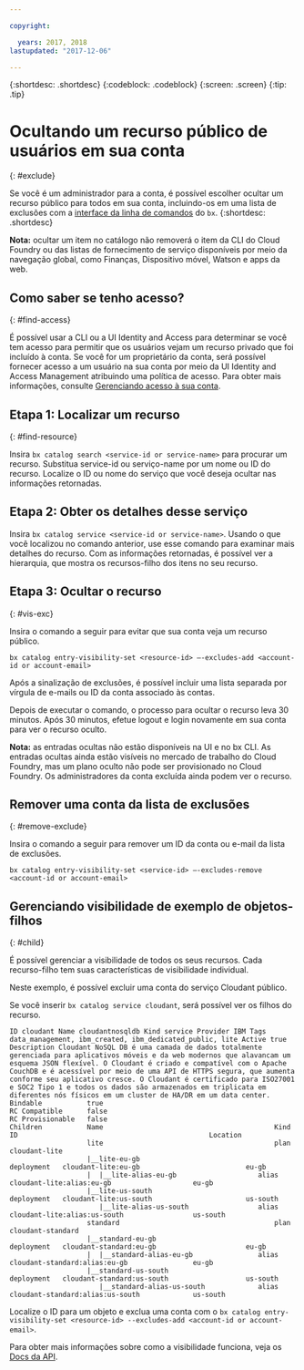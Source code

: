 ```yaml
---

copyright:

  years: 2017, 2018
lastupdated: "2017-12-06"

---
```


{:shortdesc: .shortdesc}
{:codeblock: .codeblock}
{:screen: .screen}
{:tip: .tip}

# Ocultando um recurso público de usuários em sua conta
{: #exclude}

Se você é um administrador para a conta, é possível escolher ocultar um recurso público para todos em sua conta, incluindo-os em uma lista de exclusões com a [interface da linha de comandos](/docs/cli/reference/bluemix_cli/bx_cli.html#bluemix_catalog_entry_visibility_set) do `bx`.
{:shortdesc: .shortdesc}

**Nota:** ocultar um item no catálogo não removerá o item da CLI do Cloud Foundry ou das listas de fornecimento de serviço disponíveis por meio da navegação global, como Finanças, Dispositivo móvel, Watson e apps da web.

## Como saber se tenho acesso?
{: #find-access}

É possível usar a CLI ou a UI Identity and Access para determinar se você tem acesso para permitir que os usuários vejam um recurso privado que foi incluído à conta. Se você for um proprietário da conta, será possível fornecer acesso a um usuário na sua conta por meio da UI Identity and Access Management atribuindo uma política de acesso. Para obter mais informações, consulte [Gerenciando acesso à sua conta](access.html).

## Etapa 1: Localizar um recurso
{: #find-resource}

Insira `bx catalog search <service-id or service-name>` para procurar um recurso. Substitua service-id ou serviço-name por um nome ou ID do recurso. Localize o ID ou nome do serviço que você deseja ocultar nas informações retornadas.

## Etapa 2: Obter os detalhes desse serviço

Insira `bx catalog service <service-id or service-name>`. Usando o que você localizou no comando anterior, use esse comando para examinar mais detalhes do recurso. Com as informações retornadas, é possível ver a hierarquia, que mostra os recursos-filho dos itens no seu recurso.

## Etapa 3: Ocultar o recurso
{: #vis-exc}

Insira o comando a seguir para evitar que sua conta veja um recurso público.

`bx catalog entry-visibility-set <resource-id> —-excludes-add <account-id or account-email>`

Após a sinalização de exclusões, é possível incluir uma lista separada por vírgula de e-mails ou ID da conta associado às contas.

Depois de executar o comando, o processo para ocultar o recurso leva 30 minutos. Após 30 minutos, efetue logout e login novamente em sua conta para ver o recurso oculto.

**Nota:** as entradas ocultas não estão disponíveis na UI e no bx CLI. As entradas ocultas ainda estão visíveis no mercado de trabalho do Cloud Foundry, mas um plano oculto não pode ser provisionado no Cloud Foundry. Os administradores da conta excluída ainda podem ver o recurso.

## Remover uma conta da lista de exclusões
{: #remove-exclude}

Insira o comando a seguir para remover um ID da conta ou e-mail da lista de exclusões.

`bx catalog entry-visibility-set <service-id> —-excludes-remove <account-id or account-email>`

## Gerenciando visibilidade de exemplo de objetos-filhos
{: #child}

É possível gerenciar a visibilidade de todos os seus recursos. Cada recurso-filho tem suas características de visibilidade individual.

Neste exemplo, é possível excluir uma conta do serviço Cloudant público.

Se você inserir `bx catalog service cloudant`, será possível ver os filhos do recurso.

```
ID cloudant Name cloudantnosqldb Kind service Provider IBM Tags data_management, ibm_created, ibm_dedicated_public, lite Active true Description Cloudant NoSQL DB é uma camada de dados totalmente gerenciada para aplicativos móveis e da web modernos que alavancam um esquema JSON flexível. O Cloudant é criado e compatível com o Apache CouchDB e é acessível por meio de uma API de HTTPS segura, que aumenta conforme seu aplicativo cresce. O Cloudant é certificado para ISO27001 e SOC2 Tipo 1 e todos os dados são armazenados em triplicata em diferentes nós físicos em um cluster de HA/DR em um data center.
Bindable           true
RC Compatible      false
RC Provisionable   false
Children           Name                                          Kind         ID                                               Location
                   lite                                          plan         cloudant-lite
                   |__lite-eu-gb                             deployment   cloudant-lite:eu-gb                          eu-gb
                   |  |__lite-alias-eu-gb                    alias        cloudant-lite:alias:eu-gb                    eu-gb
                   |__lite-us-south                          deployment   cloudant-lite:us-south                       us-south
                      |__lite-alias-us-south                 alias        cloudant-lite:alias:us-south                 us-south
                   standard                                      plan         cloudant-standard
                   |__standard-eu-gb                         deployment   cloudant-standard:eu-gb                      eu-gb
                   |  |__standard-alias-eu-gb                alias        cloudant-standard:alias:eu-gb                eu-gb
                   |__standard-us-south                      deployment   cloudant-standard:us-south                   us-south
                      |__standard-alias-us-south             alias        cloudant-standard:alias:us-south             us-south
```

Localize o ID para um objeto e exclua uma conta com o `bx catalog entry-visibility-set <resource-id> --excludes-add <account-id or account-email>`.

Para obter mais informações sobre como a visibilidade funciona, veja os [Docs da API](https://console.bluemix.net/apidocs/682).
